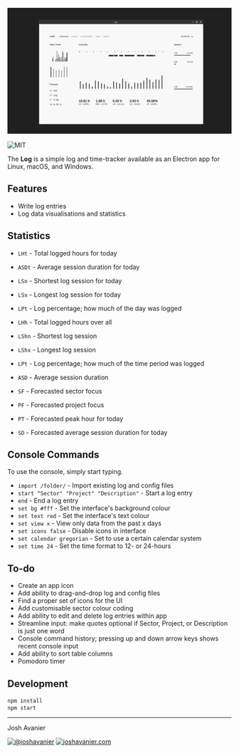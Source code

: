 ![Screenshot](img/screenshot.png)

![MIT](https://joshavanier.github.io/badges/svg/mit.svg)

The **Log** is a simple log and time-tracker available as an Electron app for Linux, macOS, and Windows.

## Features

- Write log entries
- Log data visualisations and statistics

## Statistics

- `LHt` - Total logged hours for today
- `ASDt` - Average session duration for today
- `LSn` - Shortest log session for today
- `LSx` - Longest log session for today
- `LPt` - Log percentage; how much of the day was logged

- `LHh` - Total logged hours over all
- `LShn` - Shortest log session
- `LShx` - Longest log session
- `LPt` - Log percentage; how much of the time period was logged
- `ASD` - Average session duration

- `SF` - Forecasted sector focus
- `PF` - Forecasted project focus
- `PT` - Forecasted peak hour for today
- `SD` - Forecasted average session duration for today

## Console Commands
To use the console, simply start typing.

- `import /folder/` - Import existing log and config files
- `start "Sector" "Project" "Description"` - Start a log entry
- `end` - End a log entry
- `set bg #fff` - Set the interface's background colour
- `set text red` - Set the interface's text colour
- `set view x` - View only data from the past x days
- `set icons false` - Disable icons in interface
- `set calendar gregorian` - Set to use a certain calendar system
- `set time 24` - Set the time format to 12- or 24-hours

## To-do
- Create an app icon
- Add ability to drag-and-drop log and config files
- Find a proper set of icons for the UI
- Add customisable sector colour coding
- Add ability to edit and delete log entries within app
- Streamline input: make quotes optional if Sector, Project, or Description is just one word
- Console command history; pressing up and down arrow keys shows recent console input
- Add ability to sort table columns
- Pomodoro timer

## Development

```
npm install
npm start
```

---

Josh Avanier

[![@joshavanier](https://joshavanier.github.io/badges/svg/twitter.svg)](https://twitter.com/joshavanier) [![joshavanier.com](https://joshavanier.github.io/badges/svg/website.svg)](https://joshavanier.com)
